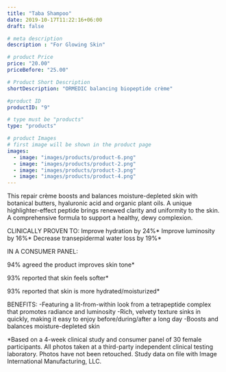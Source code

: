 ```yaml
---
title: "Taba Shampoo"
date: 2019-10-17T11:22:16+06:00
draft: false

# meta description
description : "For Glowing Skin"

# product Price
price: "20.00"
priceBefore: "25.00"

# Product Short Description
shortDescription: "ORMEDIC balancing biopeptide crème"

#product ID
productID: "9"

# type must be "products"
type: "products"

# product Images
# first image will be shown in the product page
images:
  - image: "images/products/product-6.png"
  - image: "images/products/product-2.png"
  - image: "images/products/product-3.png"
  - image: "images/products/product-4.png"
---
```


This repair crème boosts and balances moisture-depleted skin with botanical butters, hyaluronic acid and organic plant oils. A unique highlighter-effect peptide brings renewed clarity and uniformity to the skin. A comprehensive formula to support a healthy, dewy complexion.

CLINICALLY PROVEN TO:
Improve hydration by 24%*
Improve luminosity by 16%*
Decrease transepidermal water loss by 19%*

IN A CONSUMER PANEL:

94% agreed the product improves skin tone*

93% reported that skin feels softer*

93% reported that skin is more hydrated/moisturized*

BENEFITS:
-Featuring a lit-from-within look from a tetrapeptide complex that promotes radiance and luminosity
-Rich, velvety texture sinks in quickly, making it easy to enjoy before/during/after a long day
-Boosts and balances moisture-depleted skin

*Based on a 4-week clinical study and consumer panel of 30 female participants. All photos taken at a third-party independent clinical testing laboratory. Photos have not been retouched. Study data on file with Image International Manufacturing, LLC.
